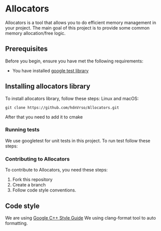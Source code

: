 # Allocators
Allocators is a tool that allows you to do efficient memory management in your project.
The main goal of this project is to provide some common memory allocation/free logic.

## Prerequisites
Before you begin, ensure you have met the following requirements:
* You have installed [google test library](https://github.com/google/googletest)

## Installing allocators library
To install allocators library, follow these steps:
Linux and macOS:
```shell script
git clone https://github.com/hdnVrso/Allocators.git
``` 
After that you need to add it to cmake

### Running tests
We use googletest for unit tests in this project. To run test follow these steps:

### Contributing to Allocators
To contribute to Allocators, you need these steps:
1. Fork this repository
2. Create a branch 
3. Follow code style conventions.

## Code style
We are using [Google C++ Style Guide](https://google.github.io/styleguide/cppguide.html)
We using clang-format tool to auto formatting. 